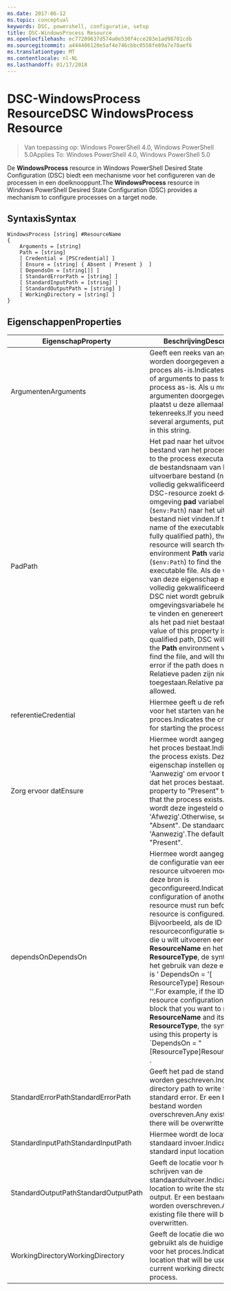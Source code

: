 ```yaml
---
ms.date: 2017-06-12
ms.topic: conceptual
keywords: DSC, powershell, configuratie, setup
title: DSC-WindowsProcess Resource
ms.openlocfilehash: ec77209637d574a0e530f4cce283e1ad98701cdb
ms.sourcegitcommit: a444406120e5af4e746cbbc0558fe89a7e78aef6
ms.translationtype: MT
ms.contentlocale: nl-NL
ms.lasthandoff: 01/17/2018
---
```

# <a name="dsc-windowsprocess-resource"></a><span data-ttu-id="581bd-103">DSC-WindowsProcess Resource</span><span class="sxs-lookup"><span data-stu-id="581bd-103">DSC WindowsProcess Resource</span></span>

> <span data-ttu-id="581bd-104">Van toepassing op: Windows PowerShell 4.0, Windows PowerShell 5.0</span><span class="sxs-lookup"><span data-stu-id="581bd-104">Applies To: Windows PowerShell 4.0, Windows PowerShell 5.0</span></span>

<span data-ttu-id="581bd-105">De **WindowsProcess** resource in Windows PowerShell Desired State Configuration (DSC) biedt een mechanisme voor het configureren van de processen in een doelknooppunt.</span><span class="sxs-lookup"><span data-stu-id="581bd-105">The **WindowsProcess** resource in Windows PowerShell Desired State Configuration (DSC) provides a mechanism to configure processes on a target node.</span></span>

## <a name="syntax"></a><span data-ttu-id="581bd-106">Syntaxis</span><span class="sxs-lookup"><span data-stu-id="581bd-106">Syntax</span></span>

```
WindowsProcess [string] #ResourceName
{
    Arguments = [string]
    Path = [string]
    [ Credential = [PSCredential] ]
    [ Ensure = [string] { Absent | Present }  ]
    [ DependsOn = [string[]] ]
    [ StandardErrorPath = [string] ]
    [ StandardInputPath = [string] ]
    [ StandardOutputPath = [string] ]
    [ WorkingDirectory = [string] ]
}
```

## <a name="properties"></a><span data-ttu-id="581bd-107">Eigenschappen</span><span class="sxs-lookup"><span data-stu-id="581bd-107">Properties</span></span>
|  <span data-ttu-id="581bd-108">Eigenschap</span><span class="sxs-lookup"><span data-stu-id="581bd-108">Property</span></span>  |  <span data-ttu-id="581bd-109">Beschrijving</span><span class="sxs-lookup"><span data-stu-id="581bd-109">Description</span></span>   | 
|---|---| 
| <span data-ttu-id="581bd-110">Argumenten</span><span class="sxs-lookup"><span data-stu-id="581bd-110">Arguments</span></span>| <span data-ttu-id="581bd-111">Geeft een reeks van argumenten worden doorgegeven aan het proces als-is.</span><span class="sxs-lookup"><span data-stu-id="581bd-111">Indicates a string of arguments to pass to the process as-is.</span></span> <span data-ttu-id="581bd-112">Als u moet enkele argumenten doorgegeven, plaatst u deze allemaal in deze tekenreeks.</span><span class="sxs-lookup"><span data-stu-id="581bd-112">If you need to pass several arguments, put them all in this string.</span></span>| 
| <span data-ttu-id="581bd-113">Pad</span><span class="sxs-lookup"><span data-stu-id="581bd-113">Path</span></span>| <span data-ttu-id="581bd-114">Het pad naar het uitvoerbare bestand van het proces.</span><span class="sxs-lookup"><span data-stu-id="581bd-114">The path to the process executable.</span></span> <span data-ttu-id="581bd-115">Als dit de bestandsnaam van het uitvoerbare bestand (niet de volledig gekwalificeerde pad), de DSC-resource zoekt de omgeving **pad** variabele (`$env:Path`) naar het uitvoerbare bestand niet vinden.</span><span class="sxs-lookup"><span data-stu-id="581bd-115">If this the file name of the executable (not the fully qualified path), the DSC resource will search the environment **Path** variable (`$env:Path`) to find the executable file.</span></span> <span data-ttu-id="581bd-116">Als de waarde van deze eigenschap een volledig gekwalificeerde pad is, DSC niet wordt gebruikt de **pad** omgevingsvariabele het bestand te vinden en genereert een fout als het pad niet bestaat.</span><span class="sxs-lookup"><span data-stu-id="581bd-116">If the value of this property is a fully qualified path, DSC will not use the **Path** environment variable to find the file, and will throw an error if the path does not exist.</span></span> <span data-ttu-id="581bd-117">Relatieve paden zijn niet toegestaan.</span><span class="sxs-lookup"><span data-stu-id="581bd-117">Relative paths are not allowed.</span></span>| 
| <span data-ttu-id="581bd-118">referentie</span><span class="sxs-lookup"><span data-stu-id="581bd-118">Credential</span></span>| <span data-ttu-id="581bd-119">Hiermee geeft u de referenties voor het starten van het proces.</span><span class="sxs-lookup"><span data-stu-id="581bd-119">Indicates the credentials for starting the process.</span></span>| 
| <span data-ttu-id="581bd-120">Zorg ervoor dat</span><span class="sxs-lookup"><span data-stu-id="581bd-120">Ensure</span></span>| <span data-ttu-id="581bd-121">Hiermee wordt aangegeven of het proces bestaat.</span><span class="sxs-lookup"><span data-stu-id="581bd-121">Indicates if the process exists.</span></span> <span data-ttu-id="581bd-122">Deze eigenschap instellen op 'Aanwezig' om ervoor te zorgen dat het proces bestaat.</span><span class="sxs-lookup"><span data-stu-id="581bd-122">Set this property to "Present" to ensure that the process exists.</span></span> <span data-ttu-id="581bd-123">Anders wordt deze ingesteld op 'Afwezig'.</span><span class="sxs-lookup"><span data-stu-id="581bd-123">Otherwise, set it to "Absent".</span></span> <span data-ttu-id="581bd-124">De standaardwaarde is 'Aanwezig'.</span><span class="sxs-lookup"><span data-stu-id="581bd-124">The default is "Present".</span></span>| 
| <span data-ttu-id="581bd-125">dependsOn</span><span class="sxs-lookup"><span data-stu-id="581bd-125">DependsOn</span></span> | <span data-ttu-id="581bd-126">Hiermee wordt aangegeven dat de configuratie van een andere resource uitvoeren moet voordat deze bron is geconfigureerd.</span><span class="sxs-lookup"><span data-stu-id="581bd-126">Indicates that the configuration of another resource must run before this resource is configured.</span></span> <span data-ttu-id="581bd-127">Bijvoorbeeld, als de ID van de resourceconfiguratie scriptblok die u wilt uitvoeren eerst is __ResourceName__ en het type __ResourceType__, de syntaxis voor het gebruik van deze eigenschap is ' DependsOn = '[ ResourceType] ResourceName' ''.</span><span class="sxs-lookup"><span data-stu-id="581bd-127">For example, if the ID of the resource configuration script block that you want to run first is __ResourceName__ and its type is __ResourceType__, the syntax for using this property is \`DependsOn = "[ResourceType]ResourceName"\`\` .</span></span>| 
| <span data-ttu-id="581bd-128">StandardErrorPath</span><span class="sxs-lookup"><span data-stu-id="581bd-128">StandardErrorPath</span></span>| <span data-ttu-id="581bd-129">Geeft het pad de standaardfout worden geschreven.</span><span class="sxs-lookup"><span data-stu-id="581bd-129">Indicates the directory path to write the standard error.</span></span> <span data-ttu-id="581bd-130">Er een bestaand bestand worden overschreven.</span><span class="sxs-lookup"><span data-stu-id="581bd-130">Any existing file there will be overwritten.</span></span>| 
| <span data-ttu-id="581bd-131">StandardInputPath</span><span class="sxs-lookup"><span data-stu-id="581bd-131">StandardInputPath</span></span>| <span data-ttu-id="581bd-132">Hiermee wordt de locatie van de standaard invoer.</span><span class="sxs-lookup"><span data-stu-id="581bd-132">Indicates the standard input location.</span></span>| 
| <span data-ttu-id="581bd-133">StandardOutputPath</span><span class="sxs-lookup"><span data-stu-id="581bd-133">StandardOutputPath</span></span>| <span data-ttu-id="581bd-134">Geeft de locatie voor het schrijven van de standaarduitvoer.</span><span class="sxs-lookup"><span data-stu-id="581bd-134">Indicates the location to write the standard output.</span></span> <span data-ttu-id="581bd-135">Er een bestaand bestand worden overschreven.</span><span class="sxs-lookup"><span data-stu-id="581bd-135">Any existing file there will be overwritten.</span></span>| 
| <span data-ttu-id="581bd-136">WorkingDirectory</span><span class="sxs-lookup"><span data-stu-id="581bd-136">WorkingDirectory</span></span>| <span data-ttu-id="581bd-137">Geeft de locatie die wordt gebruikt als de huidige werkmap voor het proces.</span><span class="sxs-lookup"><span data-stu-id="581bd-137">Indicates the location that will be used as the current working directory for the process.</span></span>| 

